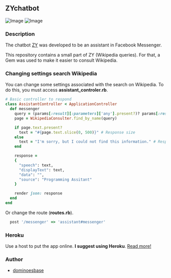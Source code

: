 ## ZYchatbot 
![Image](https://img.shields.io/badge/Ruby-2.3.1-green.svg)
![Image](https://img.shields.io/badge/Rails-5.0-green.svg)

### Description

The chatbot [ZY](https://dominoesbase.github.io/ZYassistant/) was developed to be an assistant in Facebook Messenger.

This repository contains a small part of ZY (Wikipedia queries). For that, a Gem was used to make it easier to consult Wikipedia.

### Changing settings search Wikipedia

You can change some settings associated with the search on Wikipedia. To do this, you must access **assistant_controler.rb**.

```ruby
# Basic controller to respond
class AssistantController < ApplicationController
  def messenger
    query = (params[:result][:parameters]['any'].present?)? params[:result][:parameters]['any'] : "Ruby On Rails"
    page = WikipediaConsulter.find_by_name(query)

    if page.text.present?
      text = "#{page.text.slice(0, 500)}" # Response size
    else
      text = "I'm sorry, but I could not find this information." # Response error
    end

    response =
    {
      "speech": text,
      "displayText": text,
      "data": "",
      "source": "Programming Assitant"
    }

    render json: response
  end
end
```
Or change the route (**routes.rb**).
```ruby
  post '/messenger' => 'assistant#messenger'
```

### Heroku
Use a host to put the app online. **I suggest using Heroku**.
[Read more!](https://devcenter.heroku.com/articles/getting-started-with-ruby#set-up)

### Author

* [dominoesbase](https://twitter.com/jorgedominoes)


